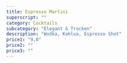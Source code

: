 ```yaml
---
title: Espresso Martini
superscript: ""
category: Cocktails
subcategory: "Elegant & Trocken"
description: "Wodka, Kahlua, Espresso Shot"
price1: "9,0"
price2: ""
price3: ""
---
```

